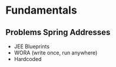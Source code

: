 # Fundamentals

## Problems Spring Addresses
- JEE Blueprints
- WORA (write once, run anywhere)
- Hardcoded